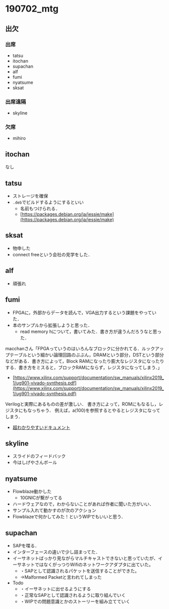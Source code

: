 # 190702_mtg

## 出欠

### 出席

- tatsu
- itochan
- supachan
- alf
- fumi
- nyatsume
- sksat

### 出席遠隔

- skyline

### 欠席

- mihiro

## itochan

なし

## tatsu

- ストレージを確保
- `.deb`でビルドするようにするといい
  - 名前もつけられる．
  - [https://packages.debian.org/ja/jessie/make](https://packages.debian.org/ja/jessie/make)

## sksat

- 物申した
- connect freeという会社の見学をした．

## alf

- 頑張れ

## fumi

- FPGAに，外部からデータを読んで，VGA出力するという課題をやっていた．
- 本のサンプルから拡張しようと思った．
  - read memory hについて，書いてみた．書き方が違うんだろうなと思った．

macchanさん「FPGAっていうのはいろんなブロックに分かれてる．ルックアップテーブルという細かい論理回路のぶぶん，DRAMという部分，DSTという部分などがある．書き方によって，Block RAMになったり膨大なレジスタになったりする．書き方をミスると，ブロックRAMにならず，レジスタになってしまう．」

- [https://www.xilinx.com/support/documentation/sw_manuals/xilinx2019_1/ug901-vivado-synthesis.pdf](https://www.xilinx.com/support/documentation/sw_manuals/xilinx2019_1/ug901-vivado-synthesis.pdf)

Verilogと実際にあるものの差が激しい．
書き方によって，ROMにもなるし，レジスタにもなっちゃう．
例えば，a(100)を参照するとやるとレジスタになってしまう．

- [超わかりやすいドキュメント](http://www.icrus.org/machida/product/verilog.pdf)

## skyline

- スライドのフィードバック
- 今はしげやさんボール

## nyatsume

- Flowblaze動かした
  - 10GNICが繋がってる
- ハードウェアなので，わからないことがあれば作者に聞いた方がいい．
- サンプル入れて動かすのが次のアクション
- Flowblazeで何かしてみた！というWIPでもいいと思う．

## supachan

- SAPを喋る．
- インターフェースの違いで少し詰まってた．
- イーサネットばっかり見ながらマルチキャストできないと思っていたが、イーサネットではなくがっつりWifiのネットワークアダプタに出ていた。
  - ・SAPとして認識されるパケットを送信することができた。
  - →Malformed Packetと言われてしまった
- Todo
  - ・イーサネットに出せるようにする
  - ・正常なSAPとして認識されるように取り組んでいく
  - ・WIPでの問題意識とかのストーリーを組み立てていく
